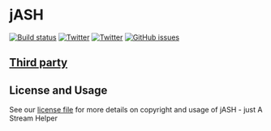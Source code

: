 # jASH

[![Build status](https://img.shields.io/appveyor/ci/zAfLu/jASH.svg?style=flat-square)](https://ci.appveyor.com/project/zAfLu/jASH) 
[![Twitter](https://img.shields.io/badge/twitter-TwiceApp-blue.svg)](https://twitter.com/jASHTool)
[![Twitter](https://img.shields.io/badge/twitter-TwiceApp-blue.svg)](https://twitter.com/WireFrameZ)
[![GitHub issues](https://img.shields.io/github/issues/WireframeZ/jASH.svg?maxAge=3600)](https://github.com/WireframeZ/jASH/issues)

## [Third party](https://github.com/WireframeZ/jASH/tree/master/src/ThirdParty)


## License and Usage

See our [license file](https://github.com/WireframeZ/jASH/blob/master/License.md) for more details on copyright and usage of jASH - just A Stream Helper
